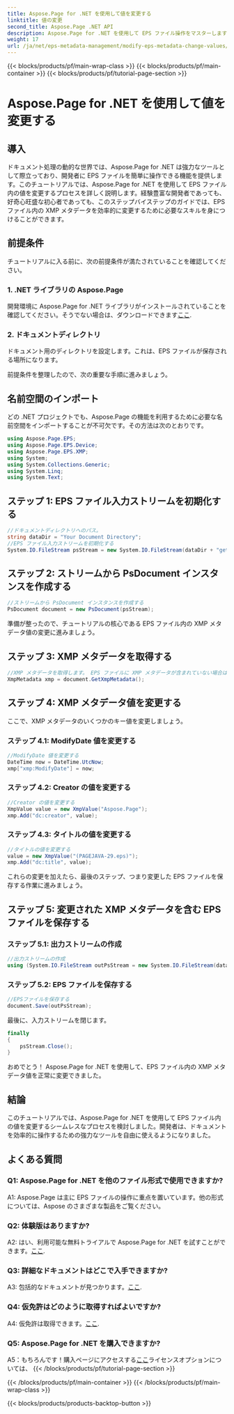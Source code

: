 ```yaml
---
title: Aspose.Page for .NET を使用して値を変更する
linktitle: 値の変更
second_title: Aspose.Page .NET API
description: Aspose.Page for .NET を使用して EPS ファイル操作をマスターします。 XMP メタデータ値を簡単に変更できます。
weight: 17
url: /ja/net/eps-metadata-management/modify-eps-metadata-change-values/
---
```


{{< blocks/products/pf/main-wrap-class >}}
{{< blocks/products/pf/main-container >}}
{{< blocks/products/pf/tutorial-page-section >}}

# Aspose.Page for .NET を使用して値を変更する

## 導入

ドキュメント処理の動的な世界では、Aspose.Page for .NET は強力なツールとして際立っており、開発者に EPS ファイルを簡単に操作できる機能を提供します。このチュートリアルでは、Aspose.Page for .NET を使用して EPS ファイル内の値を変更するプロセスを詳しく説明します。経験豊富な開発者であっても、好奇心旺盛な初心者であっても、このステップバイステップのガイドでは、EPS ファイル内の XMP メタデータを効率的に変更するために必要なスキルを身につけることができます。

## 前提条件

チュートリアルに入る前に、次の前提条件が満たされていることを確認してください。

### 1. .NET ライブラリの Aspose.Page

開発環境に Aspose.Page for .NET ライブラリがインストールされていることを確認してください。そうでない場合は、ダウンロードできます[ここ](https://releases.aspose.com/page/net/).

### 2. ドキュメントディレクトリ

ドキュメント用のディレクトリを設定します。これは、EPS ファイルが保存される場所になります。

前提条件を整理したので、次の重要な手順に進みましょう。

## 名前空間のインポート

どの .NET プロジェクトでも、Aspose.Page の機能を利用するために必要な名前空間をインポートすることが不可欠です。その方法は次のとおりです。

```csharp
using Aspose.Page.EPS;
using Aspose.Page.EPS.Device;
using Aspose.Page.EPS.XMP;
using System;
using System.Collections.Generic;
using System.Linq;
using System.Text;
```

## ステップ 1: EPS ファイル入力ストリームを初期化する

```csharp
//ドキュメントディレクトリへのパス。
string dataDir = "Your Document Directory";
//EPS ファイル入力ストリームを初期化する
System.IO.FileStream psStream = new System.IO.FileStream(dataDir + "get_input.eps", System.IO.FileMode.Open, System.IO.FileAccess.Read);
```

## ステップ 2: ストリームから PsDocument インスタンスを作成する

```csharp
//ストリームから PsDocument インスタンスを作成する
PsDocument document = new PsDocument(psStream);
```

準備が整ったので、チュートリアルの核心である EPS ファイル内の XMP メタデータ値の変更に進みましょう。

## ステップ 3: XMP メタデータを取得する

```csharp
//XMP メタデータを取得します。 EPS ファイルに XMP メタデータが含まれていない場合は、PS メタデータ コメント (%%Creator、%%CreateDate、%%Title など) からの値が埋め込まれた新しいファイルを取得します。
XmpMetadata xmp = document.GetXmpMetadata();
```

## ステップ 4: XMP メタデータ値を変更する

ここで、XMP メタデータのいくつかのキー値を変更しましょう。

### ステップ 4.1: ModifyDate 値を変更する

```csharp
//ModifyDate 値を変更する
DateTime now = DateTime.UtcNow;
xmp["xmp:ModifyDate"] = now;
```

### ステップ 4.2: Creator の値を変更する

```csharp
//Creator の値を変更する
XmpValue value = new XmpValue("Aspose.Page");
xmp.Add("dc:creator", value);
```

### ステップ 4.3: タイトルの値を変更する

```csharp
//タイトルの値を変更する
value = new XmpValue("(PAGEJAVA-29.eps)");
xmp.Add("dc:title", value);
```

これらの変更を加えたら、最後のステップ、つまり変更した EPS ファイルを保存する作業に進みましょう。

## ステップ 5: 変更された XMP メタデータを含む EPS ファイルを保存する

### ステップ 5.1: 出力ストリームの作成

```csharp
//出力ストリームの作成
using (System.IO.FileStream outPsStream = new System.IO.FileStream(dataDir + "change_values_output.eps", System.IO.FileMode.Create, System.IO.FileAccess.Write))
```

### ステップ 5.2: EPS ファイルを保存する

```csharp
//EPSファイルを保存する
document.Save(outPsStream);
```

最後に、入力ストリームを閉じます。

```csharp
finally
{
    psStream.Close();
}
```

おめでとう！ Aspose.Page for .NET を使用して、EPS ファイル内の XMP メタデータ値を正常に変更できました。

## 結論

このチュートリアルでは、Aspose.Page for .NET を使用して EPS ファイル内の値を変更するシームレスなプロセスを検討しました。開発者は、ドキュメントを効率的に操作するための強力なツールを自由に使えるようになりました。

## よくある質問

### Q1: Aspose.Page for .NET を他のファイル形式で使用できますか?

A1: Aspose.Page は主に EPS ファイルの操作に重点を置いています。他の形式については、Aspose のさまざまな製品をご覧ください。

### Q2: 体験版はありますか?

 A2: はい、利用可能な無料トライアルで Aspose.Page for .NET を試すことができます。[ここ](https://releases.aspose.com/).

### Q3: 詳細なドキュメントはどこで入手できますか?

 A3: 包括的なドキュメントが見つかります。[ここ](https://reference.aspose.com/page/net/).

### Q4: 仮免許はどのように取得すればよいですか?

 A4: 仮免許は取得できます。[ここ](https://purchase.aspose.com/temporary-license/).

### Q5: Aspose.Page for .NET を購入できますか?

 A5：もちろんです！購入ページにアクセスする[ここ](https://purchase.aspose.com/buy)ライセンスオプションについては、
{{< /blocks/products/pf/tutorial-page-section >}}

{{< /blocks/products/pf/main-container >}}
{{< /blocks/products/pf/main-wrap-class >}}

{{< blocks/products/products-backtop-button >}}
